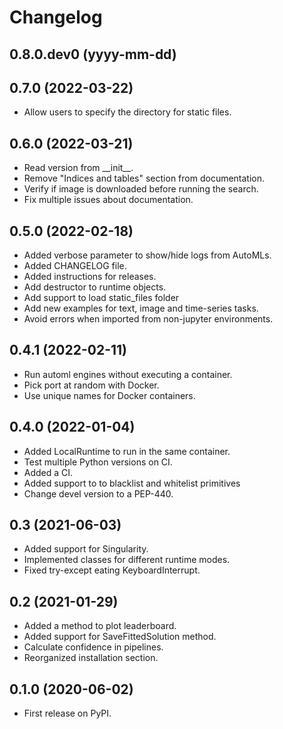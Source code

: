 Changelog
=========

0.8.0.dev0 (yyyy-mm-dd)
-----------------------


0.7.0 (2022-03-22)
-------------------
* Allow users to specify the directory for static files.


0.6.0 (2022-03-21)
--------------------
* Read version from \_\_init\_\_.
* Remove "Indices and tables" section from documentation.
* Verify if image is downloaded before running the search.
* Fix multiple issues about documentation.


0.5.0 (2022-02-18)
-------------------
* Added verbose parameter to show/hide logs from AutoMLs.
* Added CHANGELOG file.
* Added instructions for releases.
* Add destructor to runtime objects.
* Add support to load static_files folder
* Add new examples for text, image and time-series tasks.
* Avoid errors when imported from non-jupyter environments.


0.4.1 (2022-02-11)
------------------
* Run automl engines without executing a container.
* Pick port at random with Docker.
* Use unique names for Docker containers.


0.4.0 (2022-01-04)
------------------
* Added LocalRuntime to run in the same container.
* Test multiple Python versions on CI.
* Added a CI.
* Added support to to blacklist and whitelist primitives
* Change devel version to a PEP-440.


0.3 (2021-06-03)
----------------
* Added support for Singularity.
* Implemented classes for different runtime modes.
* Fixed try-except eating KeyboardInterrupt.


0.2 (2021-01-29)
----------------
* Added a method to plot leaderboard.
* Added support for SaveFittedSolution method.
* Calculate confidence in pipelines.
* Reorganized installation section.


0.1.0 (2020-06-02)
------------------
* First release on PyPI.